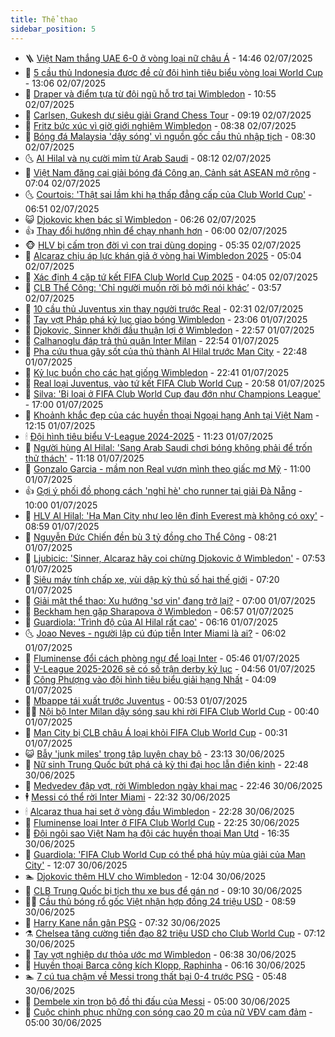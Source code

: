 ```yaml
---
title: Thể thao
sidebar_position: 5
---
```


<!-- vnexpress-the-thao:START -->
- 🪜 [Việt Nam thắng UAE 6-0 ở vòng loại nữ châu Á](https://vnexpress.net/viet-nam-thang-uae-6-0-o-vong-loai-nu-chau-a-4909359.html) - 14:46 02/07/2025
- 🦩 [5 cầu thủ Indonesia được đề cử đội hình tiêu biểu vòng loại World Cup](https://vnexpress.net/5-cau-thu-indonesia-duoc-de-cu-doi-hinh-tieu-bieu-vong-loai-world-cup-4909348.html) - 13:06 02/07/2025
- 🧰 [Draper và điểm tựa từ đội ngũ hỗ trợ tại Wimbledon](https://vnexpress.net/draper-va-diem-tua-tu-doi-ngu-ho-tro-tai-wimbledon-4909324.html) - 10:55 02/07/2025
- 🤗 [Carlsen, Gukesh dự siêu giải Grand Chess Tour](https://vnexpress.net/carlsen-gukesh-du-sieu-giai-grand-chess-tour-4909257.html) - 09:19 02/07/2025
- 🥳 [Fritz bức xúc vì giờ giới nghiêm Wimbledon](https://vnexpress.net/fritz-buc-xuc-vi-gio-gioi-nghiem-wimbledon-4909252.html) - 08:38 02/07/2025
- 🦣 [Bóng đá Malaysia &#39;dậy sóng&#39; vì nguồn gốc cầu thủ nhập tịch](https://vnexpress.net/bong-da-malaysia-day-song-vi-nguon-goc-cau-thu-nhap-tich-4909236.html) - 08:30 02/07/2025
- 🌜 [Al Hilal và nụ cười mỉm từ Arab Saudi](https://vnexpress.net/al-hilal-va-nu-cuoi-mim-tu-arab-saudi-4909185.html) - 08:12 02/07/2025
- 🫶 [Việt Nam đăng cai giải bóng đá Công an, Cảnh sát ASEAN mở rộng](https://vnexpress.net/viet-nam-dang-cai-giai-bong-da-cong-an-canh-sat-asean-mo-rong-4909159.html) - 07:04 02/07/2025
- 🌜 [Courtois: &#39;Thật sai lầm khi hạ thấp đẳng cấp của Club World Cup&#39;](https://vnexpress.net/courtois-that-sai-lam-khi-ha-thap-dang-cap-cua-club-world-cup-4909041.html) - 06:51 02/07/2025
- 😺 [Djokovic khen bác sĩ Wimbledon](https://vnexpress.net/djokovic-khen-bac-si-wimbledon-4909152.html) - 06:26 02/07/2025
- 👍 [Thay đổi hướng nhìn để chạy nhanh hơn](https://vnexpress.net/meo-tang-thanh-tich-thay-doi-huong-nhin-de-chay-nhanh-hon-4908910.html) - 06:00 02/07/2025
- 🐵 [HLV bị cấm trọn đời vì con trai dùng doping](https://vnexpress.net/hlv-bi-cam-tron-doi-vi-con-trai-dung-doping-4908999.html) - 05:35 02/07/2025
- 💫 [Alcaraz chịu áp lực khán giả ở vòng hai Wimbledon 2025](https://vnexpress.net/alcaraz-chiu-ap-luc-khan-gia-o-vong-hai-wimbledon-2025-4909130.html) - 05:04 02/07/2025
- 🦆 [Xác định 4 cặp tứ kết FIFA Club World Cup 2025](https://vnexpress.net/lich-dau-tu-ket-fifa-club-world-cup-4909113.html) - 04:05 02/07/2025
- 🙉 [CLB Thể Công: &#39;Chỉ người muốn rời bỏ mới nói khác’](https://vnexpress.net/clb-the-cong-chi-nguoi-muon-roi-bo-moi-noi-khac-4909071.html) - 03:57 02/07/2025
- 📝 [10 cầu thủ Juventus xin thay người trước Real](https://vnexpress.net/10-cau-thu-juventus-xin-thay-nguoi-truoc-real-4908986.html) - 02:31 02/07/2025
- 💯 [Tay vợt Pháp phá kỷ lục giao bóng Wimbledon](https://vnexpress.net/tay-vot-phap-pha-ky-luc-giao-bong-wimbledon-4908866.html) - 23:06 01/07/2025
- 🌈 [Djokovic, Sinner khởi đầu thuận lợi ở Wimbledon](https://vnexpress.net/djokovic-sinner-khoi-dau-thuan-loi-o-wimbledon-4908953.html) - 22:57 01/07/2025
- 🦩 [Calhanoglu đáp trả thủ quân Inter Milan](https://vnexpress.net/calhanoglu-dap-tra-thu-quan-inter-milan-4908946.html) - 22:54 01/07/2025
- 🐲 [Pha cứu thua gây sốt của thủ thành Al Hilal trước Man City](https://vnexpress.net/pha-cuu-thua-gay-sot-cua-thu-thanh-al-hilal-truoc-man-city-4908944.html) - 22:48 01/07/2025
- 🌁 [Kỷ lục buồn cho các hạt giống Wimbledon](https://vnexpress.net/ky-luc-buon-cho-cac-hat-giong-wimbledon-4908950.html) - 22:41 01/07/2025
- 💯 [Real loại Juventus, vào tứ kết FIFA Club World Cup](https://vnexpress.net/real-loai-juventus-vao-tu-ket-fifa-club-world-cup-4908947.html) - 20:58 01/07/2025
- 🌝 [Silva: &#39;Bị loại ở FIFA Club World Cup đau đớn như Champions League&#39;](https://vnexpress.net/silva-bi-loai-o-fifa-club-world-cup-dau-don-nhu-champions-league-4908900.html) - 17:00 01/07/2025
- 🤖 [Khoảnh khắc đẹp của các huyền thoại Ngoại hạng Anh tại Việt Nam](https://vnexpress.net/khoanh-khac-dep-cua-cac-huyen-thoai-ngoai-hang-anh-tai-viet-nam-4908872.html) - 12:15 01/07/2025
- 🕯 [Đội hình tiêu biểu V-League 2024-2025](https://vnexpress.net/doi-hinh-tieu-bieu-v-league-2024-2025-4908812.html) - 11:23 01/07/2025
- 🧰 [Người hùng Al Hilal: &#39;Sang Arab Saudi chơi bóng không phải để trốn thử thách&#39;](https://vnexpress.net/nguoi-hung-al-hilal-sang-arab-saudi-choi-bong-khong-phai-de-tron-thu-thach-4908798.html) - 11:18 01/07/2025
- 🥳 [Gonzalo Garcia - mầm non Real vươn mình theo giấc mơ Mỹ](https://vnexpress.net/gonzalo-garcia-mam-non-real-vuon-minh-theo-giac-mo-my-4908813.html) - 11:00 01/07/2025
- 👍 [Gợi ý phối đồ phong cách &#39;nghỉ hè&#39; cho runner tại giải Đà Nẵng](https://vnexpress.net/goi-y-phoi-do-phong-cach-nghi-he-cho-runner-tai-giai-da-nang-4908527.html) - 10:00 01/07/2025
- 💪 [HLV Al Hilal: &#39;Hạ Man City như leo lên đỉnh Everest mà không có oxy&#39;](https://vnexpress.net/hlv-al-hilal-ha-man-city-nhu-leo-len-dinh-everest-ma-khong-co-oxy-4908795.html) - 08:59 01/07/2025
- 👹 [Nguyễn Đức Chiến đền bù 3 tỷ đồng cho Thể Công](https://vnexpress.net/nguyen-duc-chien-den-bu-3-ty-dong-cho-the-cong-4908767.html) - 08:21 01/07/2025
- 🧰 [Ljubicic: &#39;Sinner, Alcaraz hãy coi chừng Djokovic ở Wimbledon&#39;](https://vnexpress.net/ljubicic-sinner-alcaraz-hay-coi-chung-djokovic-o-wimbledon-4908745.html) - 07:53 01/07/2025
- 🚀 [Siêu máy tính chấp xe, vùi dập kỳ thủ số hai thế giới](https://vnexpress.net/sieu-may-tinh-chap-xe-vui-dap-ky-thu-so-hai-the-gioi-4908679.html) - 07:20 01/07/2025
- 🎃 [Giải mật thể thao: Xu hướng &#39;sơ vin&#39; đang trở lại?](https://vnexpress.net/giai-mat-the-thao-xu-huong-so-vin-dang-tro-lai-4908714.html) - 07:00 01/07/2025
- 🧰 [Beckham hẹn gặp Sharapova ở Wimbledon](https://vnexpress.net/beckham-hen-gap-sharapova-o-wimbledon-4908698.html) - 06:57 01/07/2025
- 👀 [Guardiola: &#39;Trình độ của Al Hilal rất cao&#39;](https://vnexpress.net/guardiola-trinh-do-cua-al-hilal-rat-cao-4908670.html) - 06:16 01/07/2025
- 🌜 [Joao Neves - người lập cú đúp tiễn Inter Miami là ai?](https://vnexpress.net/joao-neves-nguoi-lap-cu-dup-tien-inter-miami-la-ai-4908375.html) - 06:02 01/07/2025
- 🫶 [Fluminense đổi cách phòng ngự để loại Inter](https://vnexpress.net/fluminense-doi-cach-phong-ngu-de-loai-inter-4908504.html) - 05:46 01/07/2025
- 🦄 [V-League 2025-2026 sẽ có số trận derby kỷ lục](https://vnexpress.net/v-league-2025-2026-se-co-so-tran-derby-ky-luc-4908608.html) - 04:56 01/07/2025
- 🥳 [Công Phượng vào đội hình tiêu biểu giải hạng Nhất](https://vnexpress.net/cong-phuong-vao-doi-hinh-tieu-bieu-giai-hang-nhat-4908539.html) - 04:09 01/07/2025
- 🐲 [Mbappe tái xuất trước Juventus](https://vnexpress.net/mbappe-tai-xuat-truoc-juventus-4908452.html) - 00:53 01/07/2025
- 🧑‍🏫 [Nội bộ Inter Milan dậy sóng sau khi rời FIFA Club World Cup](https://vnexpress.net/noi-bo-inter-milan-day-song-sau-khi-roi-fifa-club-world-cup-4908446.html) - 00:40 01/07/2025
- 🤔 [Man City bị CLB châu Á loại khỏi FIFA Club World Cup](https://vnexpress.net/man-city-bi-clb-chau-a-loai-khoi-fifa-club-world-cup-4908454-tong-thuat.html) - 00:31 01/07/2025
- 😺 [Bẫy &#39;junk miles&#39; trong tập luyện chạy bộ](https://vnexpress.net/bay-junk-miles-trong-tap-luyen-chay-bo-4908443.html) - 23:13 30/06/2025
- 💪 [Nữ sinh Trung Quốc bứt phá cả kỳ thi đại học lẫn điền kinh](https://vnexpress.net/nu-sinh-trung-quoc-but-pha-ca-ky-thi-dai-hoc-lan-dien-kinh-4908440.html) - 22:48 30/06/2025
- 💼 [Medvedev đập vợt, rời Wimbledon ngày khai mạc](https://vnexpress.net/medvedev-dap-vot-roi-wimbledon-ngay-khai-mac-4908439.html) - 22:46 30/06/2025
- 🕴 [Messi có thể rời Inter Miami](https://vnexpress.net/messi-co-the-roi-inter-miami-4908438.html) - 22:32 30/06/2025
- 🕯 [Alcaraz thua hai set ở vòng đầu Wimbledon](https://vnexpress.net/alcaraz-thua-hai-set-o-vong-dau-wimbledon-4908437.html) - 22:28 30/06/2025
- 📝 [Fluminense loại Inter ở FIFA Club World Cup](https://vnexpress.net/fluminense-loai-inter-o-fifa-club-world-cup-4908436.html) - 22:25 30/06/2025
- 🧐 [Đội ngôi sao Việt Nam hạ đội các huyền thoại Man Utd](https://vnexpress.net/doi-ngoi-sao-viet-nam-ha-doi-cac-huyen-thoai-man-utd-4908419.html) - 16:35 30/06/2025
- 🙉 [Guardiola: &#39;FIFA Club World Cup có thể phá hủy mùa giải của Man City&#39;](https://vnexpress.net/guardiola-fifa-club-world-cup-co-the-pha-huy-mua-giai-cua-man-city-4908371.html) - 12:07 30/06/2025
- 🏊 [Djokovic thêm HLV cho Wimbledon](https://vnexpress.net/djokovic-them-hlv-cho-wimbledon-4908323.html) - 12:04 30/06/2025
- 🌊 [CLB Trung Quốc bị tịch thu xe bus để gán nợ](https://vnexpress.net/clb-trung-quoc-bi-tich-thu-xe-bus-de-gan-no-4908292.html) - 09:10 30/06/2025
- 👨‍🏫 [Cầu thủ bóng rổ gốc Việt nhận hợp đồng 24 triệu USD](https://vnexpress.net/cau-thu-bong-ro-goc-viet-nhan-hop-dong-24-trieu-usd-4908238.html) - 08:59 30/06/2025
- 🥷 [Harry Kane nắn gân PSG](https://vnexpress.net/harry-kane-nan-gan-psg-4908034.html) - 07:32 30/06/2025
- ⚗️ [Chelsea tăng cường tiền đạo 82 triệu USD cho Club World Cup](https://vnexpress.net/chelsea-tang-cuong-tien-dao-82-trieu-usd-cho-club-world-cup-4908063.html) - 07:12 30/06/2025
- 🌮 [Tay vợt nghiệp dư thỏa ước mơ Wimbledon](https://vnexpress.net/tay-vot-nghiep-du-thoa-uoc-mo-wimbledon-4908174.html) - 06:38 30/06/2025
- 🤩 [Huyền thoại Barca công kích Klopp, Raphinha](https://vnexpress.net/huyen-thoai-barca-cong-kich-klopp-raphinha-4907984.html) - 06:16 30/06/2025
- 🏊 [7 cú tua chậm về Messi trong thất bại 0-4 trước PSG](https://vnexpress.net/7-cu-tua-cham-ve-messi-trong-that-bai-0-4-truoc-psg-4908161.html) - 05:48 30/06/2025
- 🐎 [Dembele xin trọn bộ đồ thi đấu của Messi](https://vnexpress.net/dembele-xin-tron-bo-do-thi-dau-cua-messi-4908006.html) - 05:00 30/06/2025
- 💫 [Cuộc chinh phục những con sóng cao 20 m của nữ VĐV cam đảm](https://vnexpress.net/cuoc-chinh-phuc-nhung-con-song-cao-20-m-cua-nu-vdv-cam-dam-4907775.html) - 05:00 30/06/2025<!-- vnexpress-the-thao:END -->
